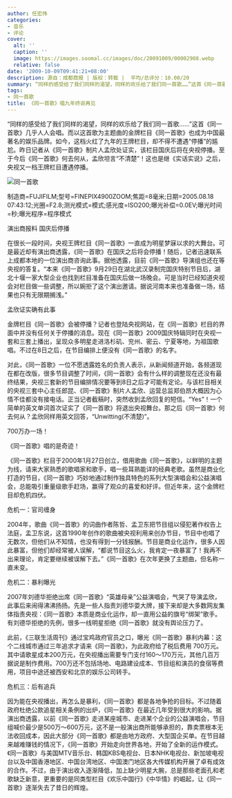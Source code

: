 ```yaml
---
author: 任宏伟
categories:
- 音乐
- 评论
cover:
  alt: ''
  caption: ''
  image: https://images.soomal.cc/images/doc/20091009/00002908.webp
  relative: false
date: '2009-10-09T09:41:21+08:00'
description: 源自：成都商报 | 版权：转载 |  平均/总评分：10.00/20
summary: “同样的感受给了我们同样的渴望，同样的欢乐给了我们同一首歌……”这首《同一首歌》几乎人人会唱。而以这首歌为主题曲的金牌栏目《同一首歌》也成为中国最著名的娱乐品牌。如今，这档火红了九年的王牌栏目，却不得不遭遇“停播”的尴尬。昨日记者从《同一首歌》制片人孟欣处证实，该栏目国庆后将在央视停播。至于今后《同一首歌》何去何从，孟欣坦言“不清楚”！
tags:
- 同一首歌
title: 《同一首歌》唱九年终说再见
---
```


“同样的感受给了我们同样的渴望，同样的欢乐给了我们同一首歌……”这首《同一首歌》几乎人人会唱。而以这首歌为主题曲的金牌栏目《同一首歌》也成为中国最著名的娱乐品牌。如今，这档火红了九年的王牌栏目，却不得不遭遇“停播”的尴尬。昨日记者从《同一首歌》制片人孟欣处证实，该栏目国庆后将在央视停播。至于今后《同一首歌》何去何从，孟欣坦言“不清楚”！这也是继《实话实说》之后，央视又一档王牌栏目遭遇停播。



![同一首歌](https://images.soomal.cc/images/doc/20091009/00002908.webp)

制造商=FUJIFILM;型号=FINEPIX4900ZOOM;焦距=8毫米;日期=2005.08.18 07:43:12;光圈=F2.8;测光模式=模式;感光度=ISO200;曝光补偿=0.0EV;曝光时间=秒;曝光程序=程序模式



演出商报料 国庆后停播



在很长一段时间，央视王牌栏目《同一首歌》一直成为明星梦寐以求的大舞台。可是最近却有演出商透露，《同一首歌》在国庆之后将会停播！随后，记者迅速联系上成都本地的一位演出商咨询此事。据他透露，目前《同一首歌》导演组也还在等央视的答复。“本来《同一首歌》9月29日在湖北武汉录制完国庆特别节目后，湖北十堰一家大型企业也找到栏目准备在国庆后做一场晚会。可是当时已经知道央视会对栏目做一些调整，所以婉拒了这个演出邀请。据说河南本来也准备做一场，结果也只有无限期搁浅。”



孟欣证实确有此事



金牌栏目《同一首歌》会被停播？记者也登陆央视网站，在《同一首歌》栏目的界面中并没有任何关于停播的消息。现在《同一首歌》2009国庆特辑同时在央视一套和三套上播出，呈现众多明星走进洛杉矶、兖州、密云、宁夏等地，为祖国歌唱。不过在8日之后，在节目编排上便没有《同一首歌》的名字。



对此，《同一首歌》一位不愿透露姓名的负责人表示，从新闻频道开始，各频道现在都在改版，很多节目调整了时间，《同一首歌》会有什么样的调整现在还没有最终结果，央视三套新的节目编排情况要等到8日之后才可能有定论。与该栏目相关的央视三套中心主任郎昆、《同一首歌》制片人孟欣、运营总监郑伯昂大概因为心情不佳都没有接电话。正当记者截稿时，突然收到孟欣回复的短信。“Yes”！一个简单的英文单词首次证实了《同一首歌》将退出央视舞台。那之后《同一首歌》何去何从？孟欣同样用英文回答，“Unwitting(不清楚)”。



700万办一场！



《同一首歌》唱的是奇迹！



《同一首歌》栏目于2000年1月27日创立，借用歌曲《同一首歌》，以鲜明的主题为线，请来大家熟悉的歌唱家和歌手，唱一些耳熟能详的经典老歌。虽然是商业化打造的节目，《同一首歌》巧妙地通过制作独具特色的系列大型演唱会和公益演唱会，总能吸引重量级歌手赶场，赢得了观众的喜爱和好评。但近年来，这个金牌栏目却危机四伏。



危机一：官司缠身



2004年，歌曲《同一首歌》的词曲作者陈哲、孟卫东把节目组以侵犯著作权告上法庭，孟卫东说，这首1990年创作的歌曲被央视利用来创办节目，节目中也唱了无数次，但他们从不知情，也没有得到一分钱报酬。节目是商业化运作，很多人因此暴富，但他们却经常被人误解，“都说节目这么火，我肯定一夜暴富了！我再不出来理论，肯定要继续被误解下去。”《同一首歌》在次年更换了主题曲，但名称一直未变。



危机二：暴利曝光



2007年刘德华拒绝出席《同一首歌》“英雄母亲”公益演唱会，气哭了导演孟欣，此事后来闹得沸沸扬扬。先是一些人指责刘德华耍大牌，接下来却是大多数网友集体指责央视：《同一首歌》本质是商业化运作，却一直用公益的旗号“绑架”歌手。有刘德华拒绝的先例，很多一线明星拒绝《同一首歌》就没有舆论压力了。



此前，《三联生活周刊》通过宝鸡政府官员之口，曝光《同一首歌》暴利内幕：这个二线城市通过三年追求才请来《同一首歌》，为此政府给了税后费用 700万元。其中请歌星成本200万元，在央视播出需要专门支付160～170万元，其他几百万据说是制作费用。700万还不包括场地、电路建设成本、节目组和演员的食宿等费用，项目中途还被西安和北京的娱乐公司转手。



危机三：后有追兵



因为能在央视播出，再怎么是暴利，《同一首歌》都是各地争抢的目标。不过随着政府杜绝公款追星相关条例的出炉，《同一首歌》在最近几年受到很大的影响。据演出商透露，以前《同一首歌》走进某座城市、走进某个企业的公益演唱会，节目组喊价最少是500万～600万元，这不是一般演出商所能够承担的，靠卖票根本无法收回成本，因此大部分《同一首歌》都是由地方政府、大型国企买单。在节目越来越难赚钱的情况下，《同一首歌》开始走向世界各地，开始了全新的运作模式。《同一首歌》与美国MTV音乐台、韩国KBS电视台、日本NHK电视台、新加坡电视台以及中国香港地区、中国台湾地区、中国澳门地区各大传媒机构开展了卓有成效的合作。不过，由于演出收入逐渐降低，加上缺少明星大腕，总是那些老面孔和老歌缺乏新意，更重要的是同类型栏目《欢乐中国行》《中华情》的崛起，让《同一首歌》逐渐失去了昔日的辉煌。